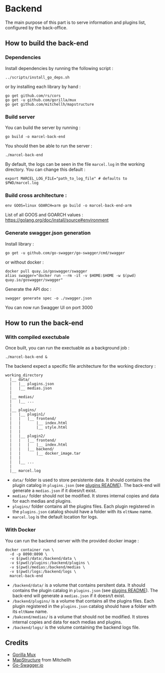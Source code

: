 # Backend

The main purpose of this part is to serve information and plugins list, configured by the back-office.

## How to build the back-end

### Dependencies

Install dependencies by running the following script :

```shell
../scripts/install_go_deps.sh
```

or by installing each library by hand :

```shell
go get github.com/rs/cors
go get -u github.com/gorilla/mux
go get github.com/mitchellh/mapstructure
```

### Build server

You can build the server by running :

```shell
go build -o marcel-back-end
```
You should then be able to run the server :

```shell
./marcel-back-end
```

By default, the logs can be seen in the file `marcel.log` in the working directory. You can change this default :
```shell
export MARCEL_LOG_FILE="path_to_log_file" # defaults to $PWD/marcel.log
```

### Build cross architecture :

``` shell
env GOOS=linux GOARCH=arm go build -o marcel-back-end-arm
```
List of all GOOS and GOARCH values : https://golang.org/doc/install/source#environment

### Generate swagger.json generation

Install library :
```
go get -u github.com/go-swagger/go-swagger/cmd/swagger
```

or without docker :

```shel
docker pull quay.io/goswagger/swagger
alias swagger="docker run --rm -it -v $HOME:$HOME -w $(pwd) quay.io/goswagger/swagger"
```

Generate the API doc :
```
swagger generate spec -o ./swagger.json
```

You can now run Swagger UI on port 3000

## How to run the back-end

### With compiled exectubale

Once built, you can run the exectuable as a background job :

```shell
./marcel-back-end &
```

The backend expect a specific file architecture for the working directory :

```
working_directory
  |__ data/
  |   |__ plugins.json
  |   |__ medias.json
  |
  |__ medias/
  |   |__ ...
  |
  |__ plugins/
  |   |__ plugin1/
  |   |   |__ frontend/
  |   |       |__ index.html
  |   |       |__ style.html
  |   |
  |   |__ plugin2/
  |   |   |__ frontend/
  |   |   |   |__ index.html
  |   |   |__ backend/
  |   |       |__ docker_image.tar
  |   |
  |   |__ ...
  |
  |__ marcel.log
```

 - `data/` folder is used to store persistente data. It should contains the plugin catalog in `plugins.json` (see [plugins README](../plugins)). The back-end will generate a `medias.json` if it doesn/t exist.
 - `medias/` folder should not be modified. It stores internal copies and data for each medias and plugins.
 - `plugins/` folder contains all the plugins files. Each plugin registered in the `plugins.json` catalog should have a folder with its `eltName` name.
 - `marcel.log` is the default location for logs.

### With Docker

You can run the backend server with the provided docker image :

```shell
docker container run \
  -d -p 8090:8090 \
  -v $(pwd)/data:/backend/data \
  -v $(pwd)/plugins:/backend/plugins \
  -v $(pwd)/medias:/backend/medias \
  -v $(pwd)/logs:/backend/logs \
  marcel-back-end
```

 - `/backend/data/` is a volume that contains persitent data.  It should contains the plugin catalog in `plugins.json` (see [plugins README](../plugins)). The back-end will generate a `medias.json` if it doesn/t exist.
 - `/backend/plugins/` is a volume that contains all the plugins files. Each plugin registered in the `plugins.json` catalog should have a folder with its `eltName` name.
 - `/bakcend/medias/` is a volume that should not be modified. It stores internal copies and data for each medias and plugins.
 - `/backend/logs/` is the volume containing the backend logs file.

## Credits

* [Gorilla Mux](https://github.com/gorilla/mux)
* [MapStructure](https://github.com/mitchellh/mapstructure) from Mitchellh
* [Go-Swagger.io](https://goswagger.io)